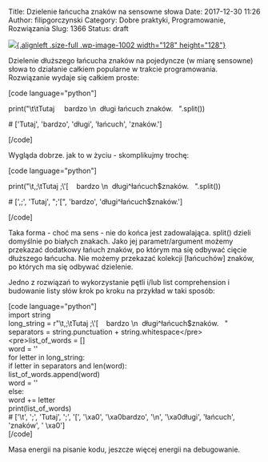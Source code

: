 Title: Dzielenie łańcucha znaków na sensowne słowa
Date: 2017-12-30 11:26
Author: filipgorczynski
Category: Dobre praktyki, Programowanie, Rozwiązania
Slug: 1366
Status: draft

[![](https://filipgorczynski.files.wordpress.com/2015/04/python1.png){.alignleft .size-full .wp-image-1002 width="128" height="128"}](https://filipgorczynski.files.wordpress.com/2015/04/python1.png)

Dzielenie dłuższego łańcucha znaków na pojedyncze (w miarę sensowne) słowa to działanie całkiem popularne w trakcie programowania. Rozwiązanie wydaje się całkiem proste:

\[code language="python"\]

print("\\t\\tTutaj     bardzo \\n  długi łańcuch znaków.   ".split())

\# \['Tutaj', 'bardzo', 'długi', 'łańcuch', 'znaków.'\]

\[/code\]

Wygląda dobrze. jak to w życiu - skomplikujmy trochę:

\[code language="python"\]

print("\\t,;\\tTutaj ;\\'\[    bardzo \\n  długi\^łańcuch\$znaków.   ".split())

\# \[',;', 'Tutaj', ";'\[", 'bardzo', 'długi\^łańcuch\$znaków.'\]

\[/code\]

Taka forma - choć ma sens - nie do końca jest zadowalająca. split() dzieli domyślnie po białych znakach. Jako jej parametr/argument możemy przekazać dodatkowy łańuch znaków, po którym ma się odbywać cięcie dłuższego łańcucha. Nie możemy przekazać kolekcji \[łańcuchów\] znaków, po których ma się odbywać dzielenie.

Jedno z rozwiązań to wykorzystanie pętli i/lub list comprehension i budowanie listy słów krok po kroku na przykład w taki sposób:

\[code language="python"\]  
import string  
long\_string = r"\\t,;\\tTutaj ;\\'\[    bardzo \\n  długi\^łańcuch\$znaków.   "  
separators = string.punctuation + string.whitespace\</pre\>  
\<pre\>list\_of\_words = \[\]  
word = ''  
for letter in long\_string:  
if letter in separators and len(word):  
list\_of\_words.append(word)  
word = ''  
else:  
word += letter  
print(list\_of\_words)  
\# \['\\t', ';', 'Tutaj', ';', '\[', '\\xa0', '\\xa0bardzo', '\\n', '\\xa0długi', 'łańcuch', 'znaków', ' \\xa0'\]  
\[/code\]

Masa energii na pisanie kodu, jeszcze więcej energii na debugowanie.

 
